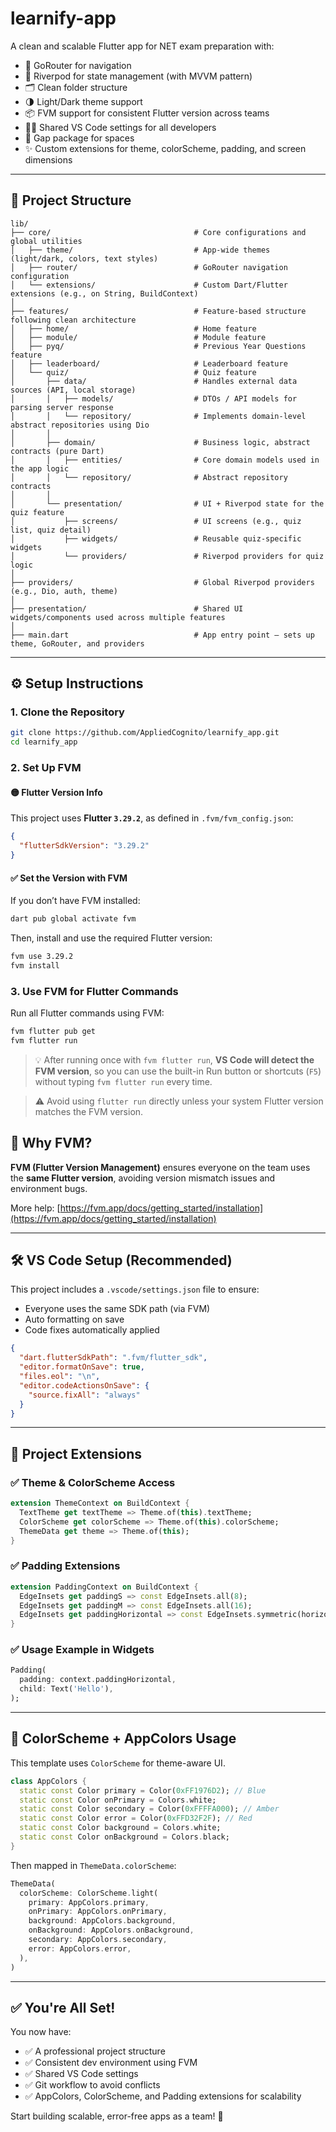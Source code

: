 # learnify-app

A clean and scalable Flutter app for NET exam preparation with:

- 🧭 GoRouter for navigation
- 🧠 Riverpod for state management (with MVVM pattern)
- 🗂️ Clean folder structure
- 🌗 Light/Dark theme support
- 📦 FVM support for consistent Flutter version across teams
- 🧑‍💻 Shared VS Code settings for all developers
- 🧭 Gap package for spaces
- ✨ Custom extensions for theme, colorScheme, padding, and screen dimensions

---

## 📁 Project Structure

```
lib/
├── core/                                # Core configurations and global utilities
│   ├── theme/                           # App-wide themes (light/dark, colors, text styles)
│   ├── router/                          # GoRouter navigation configuration
│   └── extensions/                      # Custom Dart/Flutter extensions (e.g., on String, BuildContext)
│
├── features/                            # Feature-based structure following clean architecture
│   ├── home/                            # Home feature
│   ├── module/                          # Module feature
│   ├── pyq/                             # Previous Year Questions feature
│   ├── leaderboard/                     # Leaderboard feature
│   └── quiz/                            # Quiz feature
│       ├── data/                        # Handles external data sources (API, local storage)
│       │   ├── models/                  # DTOs / API models for parsing server response
│       │   └── repository/              # Implements domain-level abstract repositories using Dio
│       │
│       ├── domain/                      # Business logic, abstract contracts (pure Dart)
│       │   ├── entities/                # Core domain models used in the app logic
│       │   └── repository/              # Abstract repository contracts
│       │
│       └── presentation/                # UI + Riverpod state for the quiz feature
│           ├── screens/                 # UI screens (e.g., quiz list, quiz detail)
│           ├── widgets/                 # Reusable quiz-specific widgets
│           └── providers/               # Riverpod providers for quiz logic
│
├── providers/                           # Global Riverpod providers (e.g., Dio, auth, theme)
│
├── presentation/                        # Shared UI widgets/components used across multiple features
│
├── main.dart                            # App entry point – sets up theme, GoRouter, and providers

```

---

## ⚙️ Setup Instructions

### 1. Clone the Repository

```bash
git clone https://github.com/AppliedCognito/learnify_app.git
cd learnify_app
```

### 2. Set Up FVM

#### 🟡 Flutter Version Info

This project uses **Flutter `3.29.2`**, as defined in `.fvm/fvm_config.json`:

```json
{
  "flutterSdkVersion": "3.29.2"
}
```

#### ✅ Set the Version with FVM

If you don’t have FVM installed:

```bash
dart pub global activate fvm
```

Then, install and use the required Flutter version:

```bash
fvm use 3.29.2
fvm install
```

### 3. Use FVM for Flutter Commands

Run all Flutter commands using FVM:

```bash
fvm flutter pub get
fvm flutter run
```

> 💡 After running once with `fvm flutter run`, **VS Code will detect the FVM version**, so you can use the built-in Run button or shortcuts (`F5`) without typing `fvm flutter run` every time.

> ⚠️ Avoid using `flutter run` directly unless your system Flutter version matches the FVM version.

## 📌 Why FVM?

**FVM (Flutter Version Management)** ensures everyone on the team uses the **same Flutter version**, avoiding version mismatch issues and environment bugs.

More help: [https://fvm.app/docs/getting_started/installation](https://fvm.app/docs/getting_started/installation)

---

## 🛠️ VS Code Setup (Recommended)

This project includes a `.vscode/settings.json` file to ensure:

- Everyone uses the same SDK path (via FVM)
- Auto formatting on save
- Code fixes automatically applied

```json
{
  "dart.flutterSdkPath": ".fvm/flutter_sdk",
  "editor.formatOnSave": true,
  "files.eol": "\n",
  "editor.codeActionsOnSave": {
    "source.fixAll": "always"
  }
}
```

---

## 📌 Project Extensions

### ✅ Theme & ColorScheme Access

```dart
extension ThemeContext on BuildContext {
  TextTheme get textTheme => Theme.of(this).textTheme;
  ColorScheme get colorScheme => Theme.of(this).colorScheme;
  ThemeData get theme => Theme.of(this);
}
```

### ✅ Padding Extensions

```dart
extension PaddingContext on BuildContext {
  EdgeInsets get paddingS => const EdgeInsets.all(8);
  EdgeInsets get paddingM => const EdgeInsets.all(16);
  EdgeInsets get paddingHorizontal => const EdgeInsets.symmetric(horizontal: 16);
}
```

### ✅ Usage Example in Widgets

```dart
Padding(
  padding: context.paddingHorizontal,
  child: Text('Hello'),
);
```

---

## 🎨 ColorScheme + AppColors Usage

This template uses `ColorScheme` for theme-aware UI.

```dart
class AppColors {
  static const Color primary = Color(0xFF1976D2); // Blue
  static const Color onPrimary = Colors.white;
  static const Color secondary = Color(0xFFFFA000); // Amber
  static const Color error = Color(0xFFD32F2F); // Red
  static const Color background = Colors.white;
  static const Color onBackground = Colors.black;
}
```

Then mapped in `ThemeData.colorScheme`:

```dart
ThemeData(
  colorScheme: ColorScheme.light(
    primary: AppColors.primary,
    onPrimary: AppColors.onPrimary,
    background: AppColors.background,
    onBackground: AppColors.onBackground,
    secondary: AppColors.secondary,
    error: AppColors.error,
  ),
)
```

---

## ✅ You're All Set!

You now have:

- ✅ A professional project structure
- ✅ Consistent dev environment using FVM
- ✅ Shared VS Code settings
- ✅ Git workflow to avoid conflicts
- ✅ AppColors, ColorScheme, and Padding extensions for scalability

Start building scalable, error-free apps as a team! 🚀
